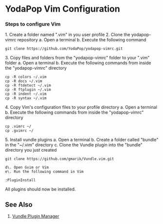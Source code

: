 # YodaPop Vim Configuration
### Steps to configure Vim
1\. Create a folder named ".vim" in you user profile
2\. Clone the yodapop-vimrc repository
    a\. Open a terminal
    b\. Execute the following command
```
git clone https://github.com/YodaPop/yodapop-vimrc.git
```
3\. Copy files and folders from the "yodapop-vimrc" folder to your ".vim" folder
    a\. Open a terminal
    b\. Execute the following commands from inside the "yodapop-vimrc" directory
```
cp -R colors ~/.vim
cp -R docs ~/.vim
cp -R ftdetect ~/.vim
cp -R ftplugin ~/.vim
cp -R indent ~/.vim
cp -R syntax ~/.vim
```
4\. Copy Vim's configuration files to your profile directory
    a\. Open a terminal
    b\. Execute the following commands from inside the "yodapop-vimrc" directory
```
cp .vimrc ~/
cp .gvimrc ~/
```
5\. Install vundle plugins
    a\. Open a terminal
    b\. Create a folder called "bundle" in the "~/.vim" directory
    c\. Clone the Vundle plugin into the "bundle" directory you just created
```
git clone https://github.com/gmarik/Vundle.vim.git
```
    d\. Open Gvim or Vim
    e\. Run the following command in Vim
```
:PluginInstall
```

All plugins should now be installed.

## See Also
1. [Vundle Plugin Manager](https://github.com/gmarik/Vundle.vim)
